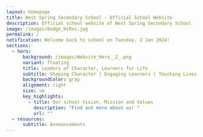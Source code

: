 ```yaml
---
layout: homepage
title: West Spring Secondary School - Official School Website
description: Official school website of West Spring Secondary School
image: /images/Badge_HiRes.jpg
permalink: /
notification: Welcome back to school on Tuesday, 2 Jan 2024!
sections:
  - hero:
      background: /images/Website_Hero__2_.png
      variant: floating
      title: Leaders of Character, Learners for Life
      subtitle: Shaping Character | Engaging Learners | Touching Lives
      backgroundColor: gray
      alignment: right
      size: sm
      key_highlights:
        - title: Our school Vision, Mission and Values
          description: "Find out more about us! "
          url: ""
  - resources:
      subtitle: Announcements
---
```


